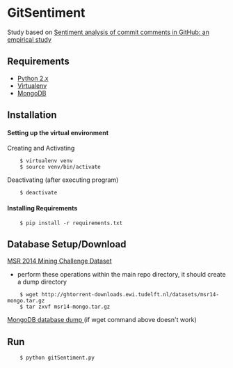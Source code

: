 # GitSentiment

Study based on [ Sentiment analysis of commit comments in GitHub: an empirical study ](https://dl.acm.org/citation.cfm?id=2597118)

## Requirements
* [ Python 2.x ](https://www.python.org/downloads/release/python-2714/)
* [ Virtualenv ](https://virtualenv.pypa.io/en/stable/installation/)
* [ MongoDB ](https://pypi.org/project/pymongo/)

## Installation
#### Setting up the virtual environment
Creating and Activating
```
    $ virtualenv venv
    $ source venv/bin/activate
```
Deactivating (after executing program)
```
    $ deactivate
```
#### Installing Requirements
```
    $ pip install -r requirements.txt
```

## Database Setup/Download
[ MSR 2014 Mining Challenge Dataset ](http://ghtorrent.org/msr14.html)
* perform these operations within the main repo directory, it should create a dump directory
```
    $ wget http://ghtorrent-downloads.ewi.tudelft.nl/datasets/msr14-mongo.tar.gz
    $ tar zxvf msr14-mongo.tar.gz
```
[ MongoDB database dump ](http://ghtorrent-downloads.ewi.tudelft.nl/datasets/msr14-mysql.gz) (if wget command above doesn't work)

## Run
```
    $ python gitSentiment.py
```
